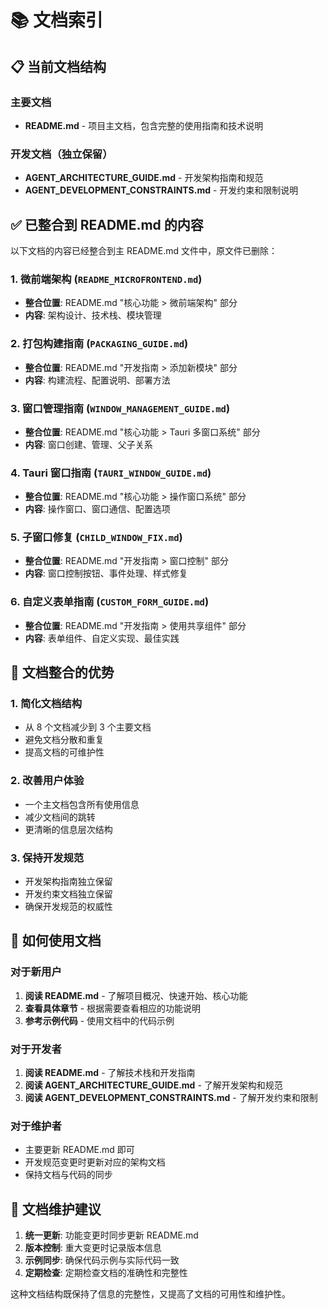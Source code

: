# 📚 文档索引

## 📋 当前文档结构

### 主要文档
- **README.md** - 项目主文档，包含完整的使用指南和技术说明

### 开发文档（独立保留）
- **AGENT_ARCHITECTURE_GUIDE.md** - 开发架构指南和规范
- **AGENT_DEVELOPMENT_CONSTRAINTS.md** - 开发约束和限制说明

## ✅ 已整合到 README.md 的内容

以下文档的内容已经整合到主 README.md 文件中，原文件已删除：

### 1. 微前端架构 (`README_MICROFRONTEND.md`)
- **整合位置**: README.md "核心功能 > 微前端架构" 部分
- **内容**: 架构设计、技术栈、模块管理

### 2. 打包构建指南 (`PACKAGING_GUIDE.md`)
- **整合位置**: README.md "开发指南 > 添加新模块" 部分
- **内容**: 构建流程、配置说明、部署方法

### 3. 窗口管理指南 (`WINDOW_MANAGEMENT_GUIDE.md`)
- **整合位置**: README.md "核心功能 > Tauri 多窗口系统" 部分
- **内容**: 窗口创建、管理、父子关系

### 4. Tauri 窗口指南 (`TAURI_WINDOW_GUIDE.md`)
- **整合位置**: README.md "核心功能 > 操作窗口系统" 部分
- **内容**: 操作窗口、窗口通信、配置选项

### 5. 子窗口修复 (`CHILD_WINDOW_FIX.md`)
- **整合位置**: README.md "开发指南 > 窗口控制" 部分
- **内容**: 窗口控制按钮、事件处理、样式修复

### 6. 自定义表单指南 (`CUSTOM_FORM_GUIDE.md`)
- **整合位置**: README.md "开发指南 > 使用共享组件" 部分
- **内容**: 表单组件、自定义实现、最佳实践

## 🎯 文档整合的优势

### 1. 简化文档结构
- 从 8 个文档减少到 3 个主要文档
- 避免文档分散和重复
- 提高文档的可维护性

### 2. 改善用户体验
- 一个主文档包含所有使用信息
- 减少文档间的跳转
- 更清晰的信息层次结构

### 3. 保持开发规范
- 开发架构指南独立保留
- 开发约束文档独立保留
- 确保开发规范的权威性

## 📖 如何使用文档

### 对于新用户
1. **阅读 README.md** - 了解项目概况、快速开始、核心功能
2. **查看具体章节** - 根据需要查看相应的功能说明
3. **参考示例代码** - 使用文档中的代码示例

### 对于开发者
1. **阅读 README.md** - 了解技术栈和开发指南
2. **阅读 AGENT_ARCHITECTURE_GUIDE.md** - 了解开发架构和规范
3. **阅读 AGENT_DEVELOPMENT_CONSTRAINTS.md** - 了解开发约束和限制

### 对于维护者
- 主要更新 README.md 即可
- 开发规范变更时更新对应的架构文档
- 保持文档与代码的同步

## 🔄 文档维护建议

1. **统一更新**: 功能变更时同步更新 README.md
2. **版本控制**: 重大变更时记录版本信息
3. **示例同步**: 确保代码示例与实际代码一致
4. **定期检查**: 定期检查文档的准确性和完整性

这种文档结构既保持了信息的完整性，又提高了文档的可用性和维护性。
